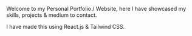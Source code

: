 
Welcome to my Personal Portfolio / Website, here I have showcased my skills, projects & medium to contact.

I have made this using React.js & Tailwind CSS.
